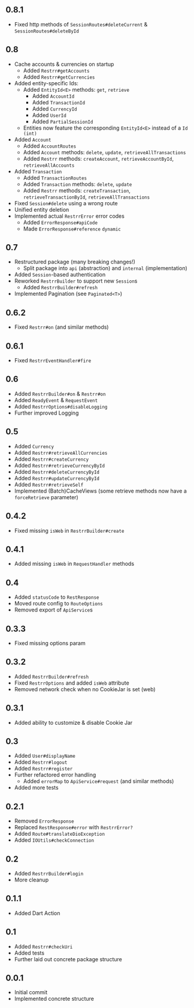 ## 0.8.1
- Fixed http methods of `SessionRoutes#deleteCurrent` & `SessionRoutes#deleteById`

## 0.8
- Cache accounts & currencies on startup
  - Added `Restrr#getAccounts`
  - Added `Restrr#getCurrencies`
- Added entity-specific Ids:
  - Added `EntityId<E>` methods: `get`, `retrieve`
    - Added `AccountId`
    - Added `TransactionId`
    - Added `CurrencyId`
    - Added `UserId`
    - Added `PartialSessionId`
  - Entities now feature the corresponding `EntityId<E>` instead of a `Id (int)`
- Added `Account`
  - Added `AccountRoutes`
  - Added `Account` methods: `delete`, `update`, `retrieveAllTransactions`
  - Added `Restrr` methods: `createAccount`, `retrieveAccountById`, `retrieveAllAccounts`
- Added `Transaction`
  - Added `TransactionRoutes`
  - Added `Transaction` methods: `delete`, `update`
  - Added `Restrr` methods: `createTransaction`, `retrieveTransactionById`, `retrieveAllTransactions`
- Fixed `Session#delete` using a wrong route
- Unified entity deletion
- Implemented actual `RestrrError` error codes
  - Added `ErrorResponse#apiCode` 
  - Made `ErrorResponse#reference` `dynamic`

## 0.7
- Restructured package (many breaking changes!)
  - Split package into `api` (abstraction) and `internal` (implementation)
- Added `Session`-based authentication
- Reworked `RestrrBuilder` to support new `Session`s
  - Added `RestrrBuilder#refresh`
- Implemented Pagination (see `Paginated<T>`)

## 0.6.2
- Fixed `Restrr#on` (and similar methods)

## 0.6.1
- Fixed `RestrrEventHandler#fire`

## 0.6
- Added `RestrrBuilder#on` & `Restrr#on`
- Added `ReadyEvent` & `RequestEvent`
- Added `RestrrOptions#disableLogging`
- Further improved Logging

## 0.5
- Added `Currency`
- Added `Restrr#retrieveAllCurrencies`
- Added `Restrr#createCurrency`
- Added `Restrr#retrieveCurrencyById`
- Added `Restrr#deleteCurrencyById`
- Added `Restrr#updateCurrencyById`
- Added `Restrr#retrieveSelf`
- Implemented (Batch)CacheViews (some retrieve methods now have a `forceRetrieve` parameter)

## 0.4.2
- Fixed missing `isWeb` in `RestrrBuilder#create`

## 0.4.1
- Added missing `isWeb` in `RequestHandler` methods

## 0.4
- Added `statusCode` to `RestResponse`
- Moved route config to `RouteOptions`
- Removed export of `ApiService`s

## 0.3.3
- Fixed missing options param

## 0.3.2
- Added `RestrrBuilder#refresh`
- Fixed `RestrrOptions` and added `isWeb` attribute
- Removed network check when no CookieJar is set (web)

## 0.3.1 
- Added ability to customize & disable Cookie Jar

## 0.3
- Added `User#displayName`
- Added `Restrr#logout`
- Added `Restrr#register`
- Further refactored error handling
  - Added `errorMap` to `ApiService#request` (and similar methods)
- Added more tests

## 0.2.1
- Removed `ErrorResponse`
- Replaced `RestResponse#error` with `RestrrError?`
- Added `Route#translateDioException`
- Added `IOUtils#checkConnection`

## 0.2
- Added `RestrrBuilder#login`
- More cleanup

## 0.1.1
- Added Dart Action

## 0.1
- Added `Restrr#checkUri`
- Added tests
- Further laid out concrete package structure

## 0.0.1
- Initial commit
- Implemented concrete structure
